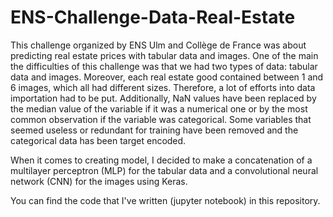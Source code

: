 # ENS-Challenge-Data-Real-Estate
This challenge organized by ENS Ulm and Collège de France was about predicting real estate prices with tabular data and images.
One of the main the difficulties of this challenge was that we had two types of data: tabular data and images. Moreover, each real estate good contained between 1 and 6 images, which all had different sizes. Therefore, a lot of efforts into data importation had to be put. Additionally, NaN values have been replaced by the median value of the variable if it was a numerical one or by the most common observation if the variable was categorical. Some variables that seemed useless or redundant for training have been removed and the categorical data has been target encoded.

When it comes to creating model, I decided to make a concatenation of a multilayer perceptron (MLP) for the tabular data and a convolutional neural network (CNN) for the images using Keras. 

You can find the code that I've written (jupyter notebook) in this repository. 
